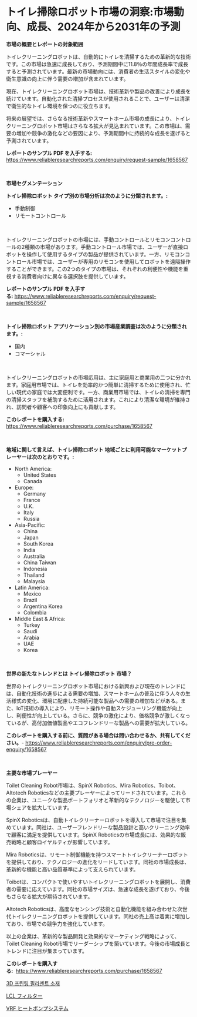 <p><h1>トイレ掃除ロボット市場の洞察:市場動向、成長、2024年から2031年の予測</h1></p><p><strong>市場の概要とレポートの対象範囲</strong></p>
<p><p>トイレクリーニングロボットは、自動的にトイレを清掃するための革新的な技術です。この市場は急速に成長しており、予測期間中に11.8％の年間成長率で成長すると予測されています。最新の市場動向には、消費者の生活スタイルの変化や衛生意識の向上に伴う需要の増加が含まれています。</p><p>現在、トイレクリーニングロボット市場は、技術革新や製品の改善により成長を続けています。自動化された清掃プロセスが使用されることで、ユーザーは清潔で衛生的なトイレ環境を保つのに役立ちます。</p><p>将来の展望では、さらなる技術革新やスマートホーム市場の成長により、トイレクリーニングロボット市場はさらなる拡大が見込まれています。この市場は、需要の増加や競争の激化などの要因により、予測期間中に持続的な成長を遂げると予測されています。</p></p>
<p><strong>レポートのサンプル PDF を入手する:</strong> <a href="https://www.reliableresearchreports.com/enquiry/request-sample/1658567">https://www.reliableresearchreports.com/enquiry/request-sample/1658567</a></p>
<p>&nbsp;</p>
<p><strong>市場セグメンテーション</strong></p>
<p><strong>トイレ掃除ロボット タイプ別の市場分析は次のように分類されます。:</strong></p>
<p><ul><li>手動制御</li><li>リモートコントロール</li></ul></p>
<p>&nbsp;</p>
<p><p>トイレクリーニングロボットの市場には、手動コントロールとリモコンコントロールの2種類の市場があります。手動コントロール市場では、ユーザーが直接ロボットを操作して使用するタイプの製品が提供されています。一方、リモコンコントロール市場では、ユーザーが専用のリモコンを使用してロボットを遠隔操作することができます。この2つのタイプの市場は、それぞれの利便性や機能を重視する消費者向けに異なる選択肢を提供しています。</p></p>
<p><strong>レポートのサンプル PDF を入手する:</strong>&nbsp;<a href="https://www.reliableresearchreports.com/enquiry/request-sample/1658567">https://www.reliableresearchreports.com/enquiry/request-sample/1658567</a></p>
<p>&nbsp;</p>
<p><strong> トイレ掃除ロボット アプリケーション別の市場産業調査は次のように分類されます。:</strong></p>
<p><ul><li>国内</li><li>コマーシャル</li></ul></p>
<p>&nbsp;</p>
<p><p>トイレクリーニングロボットの市場応用は、主に家庭用と商業用の二つに分かれます。家庭用市場では、トイレを効率的かつ簡単に清掃するために使用され、忙しい現代の家庭では大変便利です。一方、商業用市場では、トイレの清掃を専門の清掃スタッフを補助するために活用されます。これにより清潔な環境が維持され、訪問者や顧客への印象向上にも貢献します。</p></p>
<p><strong>このレポートを購入する:</strong>&nbsp; <a href="https://www.reliableresearchreports.com/purchase/1658567">https://www.reliableresearchreports.com/purchase/1658567</a></p>
<p>&nbsp;</p>
<p><strong>地域に関して言えば、トイレ掃除ロボット 地域ごとに利用可能なマーケットプレーヤーは次のとおりです。:</strong></p>
<p><ul>
    <li>
        North America:
        <ul>
            <li>United States</li>
            <li>Canada</li>
        </ul>
    </li>
    <li>
        Europe:
        <ul>
            <li>Germany</li>
            <li>France</li>
            <li>U.K.</li>
            <li>Italy</li>
            <li>Russia</li>
        </ul>
    </li>
    <li>
        Asia-Pacific:
        <ul>
            <li>China</li>
            <li>Japan</li>
            <li>South Korea</li>
            <li>India</li>
            <li>Australia</li>
            <li>China Taiwan</li>
            <li>Indonesia</li>
            <li>Thailand</li>
            <li>Malaysia</li>
        </ul>
    </li>
    <li>
        Latin America:
        <ul>
            <li>Mexico</li>
            <li>Brazil</li>
            <li>Argentina Korea</li>
            <li>Colombia</li>
        </ul>
    </li>
    <li>
        Middle East & Africa:
        <ul>
            <li>Turkey</li>
            <li>Saudi</li>
            <li>Arabia</li>
            <li>UAE</li>
            <li>Korea</li>
        </ul>
    </li>
    </ul></p>
<p>&nbsp;</p>
<p><strong>世界の新たなトレンドとは トイレ掃除ロボット 市場？</strong></p>
<p><p>世界のトイレクリーニングロボット市場における新興および現在のトレンドには、自動化技術の進歩による需要の増加、スマートホームの普及に伴う人々の生活様式の変化、環境に配慮した持続可能な製品への需要の増加などがある。また、IoT技術の導入により、リモート操作や自動スケジューリング機能が向上し、利便性が向上している。さらに、競争の激化により、価格競争が激しくなっているが、高付加価値製品やエコフレンドリーな製品への需要が拡大している。</p></p>
<p><strong>このレポートを購入する前に、質問がある場合は問い合わせるか、共有してください。</strong>- <a href="https://www.reliableresearchreports.com/enquiry/pre-order-enquiry/1658567">https://www.reliableresearchreports.com/enquiry/pre-order-enquiry/1658567</a></p>
<p>&nbsp;</p>
<p><strong>主要な市場プレーヤー</strong></p>
<p><p>Toilet Cleaning Robot市場は、SpinX Robotics、Mira Robotics、Toibot、Altotech Roboticsなどの主要プレーヤーによってリードされています。これらの企業は、ユニークな製品ポートフォリオと革新的なテクノロジーを駆使して市場シェアを拡大しています。</p><p>SpinX Roboticsは、自動トイレクリーナーロボットを導入して市場で注目を集めています。同社は、ユーザーフレンドリーな製品設計と高いクリーニング効率で顧客に満足を提供しています。SpinX Roboticsの市場成長には、効果的な販売戦略と顧客ロイヤルティが影響しています。</p><p>Mira Roboticsは、リモート制御機能を持つスマートトイレクリーナーロボットを提供しており、テクノロジーの進化をリードしています。同社の市場成長は、革新的な機能と高い品質基準によって支えられています。</p><p>Toibotは、コンパクトで使いやすいトイレクリーニングロボットを展開し、消費者の需要に応えています。同社の市場サイズは、急速な成長を遂げており、今後もさらなる拡大が期待されています。</p><p>Altotech Roboticsは、高度なセンシング技術と自動化機能を組み合わせた次世代トイレクリーニングロボットを提供しています。同社の売上高は着実に増加しており、市場での競争力を強化しています。</p><p>以上の企業は、革新的な製品開発と効果的なマーケティング戦略によって、Toilet Cleaning Robot市場でリーダーシップを築いています。今後の市場成長とトレンドに注目が集まっています。</p></p>
<p><strong>このレポートを購入する:</strong>&nbsp;&nbsp;<a href="https://www.reliableresearchreports.com/purchase/1658567">https://www.reliableresearchreports.com/purchase/1658567</a></p>
<p><p><a href="https://github.com/RichardLueilwitz787/Market-Research-Report-List-1/blob/main/280183711592.md">3D 프린팅 필라멘트 소재</a></p><p><a href="https://github.com/JacksonWiza1924/Market-Research-Report-List-1/blob/main/375665312317.md">LCL フィルター</a></p><p><a href="https://github.com/Calvi3ynJerde867/Market-Research-Report-List-1/blob/main/618521912316.md">VRF ヒートポンプシステム</a></p></p>